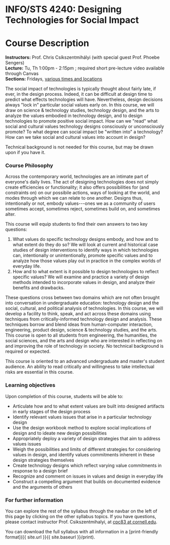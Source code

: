 INFO/STS 4240: Designing Technologies for Social Impact
=======================================================

# Course Description

**Instructors:** Prof. Chris Csíkszentmihályi (with special guest Prof. Phoebe Sengers)\
**Lecture:** Tu, Th 1:00pm - 2:15pm ; required short pre-lecture video available through Canvas\
**Sections:** Fridays, [various times and locations](https://classes.cornell.edu/browse/roster/FA21/class/INFO/4240)

The social impact of technologies is typically thought about fairly late, if ever, in the design process. Indeed, it can be difficult at design time to predict what effects technologies will have. Nevertheless, design decisions always "lock in" particular social values early on. In this course, we will draw on science & technology studies, technology design, and the arts to analyze the values embodied in technology design, and to design technologies to promote positive social impact. How can we "read" what social and cultural values technology designs consciously or unconsciously promote? To what degree can social impact be "written into" a technology? How can we take social and cultural values into account in design?

Technical background is not needed for this course, but may be drawn upon if you have it.

### Course Philosophy

Across the contemporary world, technologies are an intimate part of everyone's daily lives. The act of designing technologies does not simply create efficiencies or functionality; it also offers possibilities for (and constraints on) on our possibile actions, ways of looking at the world, and modes through which we can relate to one another. Designs thus, intentionally or not, embody values---ones we as a community of users sometimes accept, sometimes reject, sometimes build on, and sometimes alter.

This course will equip students to find their own answers to two key questions:

1. What values do specific technology designs embody, and how and to what extent do they do so?
   We will look at current and historical case studies of design interventions to identify ways in which technologies can, intentionally or unintentionally, promote specific values and to analyze how those values play out in practice in the complex worlds of everyday life.
2. How and to what extent is it possible to design technologies to reflect specific values?
   We will examine and practice a variety of design methods intended to incorporate values in design, and analyze their benefits and drawbacks.

These questions cross between two domains which are not often brought into conversation in undergraduate education: technology design and the social, cultural, and political analysis of technologies. In this course, we will develop a facility to think, speak, and act across these domains using techniques from critically-informed technology design and analysis. These techniques borrow and blend ideas from human-computer interaction, engineering, product design, science & technology studies, and the arts. This course is open to all students from engineering, the humanities, the social sciences, and the arts and design who are interested in reflecting on and improving the role of technology in society. No technical background is required or expected.

This course is oriented to an advanced undergraduate and master's student audience. An ability to read critically and willingness to take intellectual risks are essential in this course.

### Learning objectives

Upon completion of this course, students will be able to:

- Articulate how and to what extent values are built into designed artifacts in early stages of the design process
- Identify relevant values issues that arise in a particular technology design
- Use the design workbook method to explore social implications of design and to ideate new design possibilities
- Appropriately deploy a variety of design strategies that aim to address values issues
- Weigh the possibilities and limits of different strategies for considering values in design, and identify values commitments inherent in these design strategies themselves
- Create technology designs which reflect varying value commitments in response to a design brief
- Recognize and comment on issues in values and design in everyday life
- Construct a compelling argument that builds on documented evidence and the arguments of others

### For further information

You can explore the rest of the syllabus through the navbar on the left of this page by clicking on the other syllabus topics. If you have questions, please contact instructor Prof. Csikszentmihalyi, at [cpc83 at cornell.edu](mailto:cpc83@cornell.edu).

You can download the full syllabus with all information in a [print-friendly format]({{ site.url }}{{ site.baseurl }}/print).
